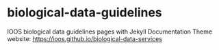 # biological-data-guidelines
IOOS biological data guidelines pages with Jekyll Documentation Theme
website: https://ioos.github.io/biological-data-services
